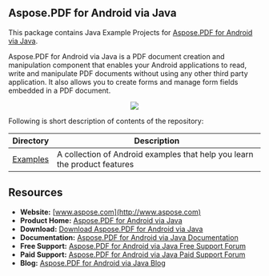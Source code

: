 ## Aspose.PDF for Android via Java

This package contains Java Example Projects for [Aspose.PDF for Android via Java](https://products.aspose.com/pdf/android-java).

Aspose.PDF for Android via Java is a PDF document creation and manipulation component that enables your Android applications to read, write and manipulate PDF documents without using any other third party application. It also allows you to create forms and manage form fields embedded in a PDF document.

<p align="center">
  <a title="Download complete Aspose.PDF for Android via Java source code" href="https://github.com/asposepdf/Aspose_Pdf_Android/archive/master.zip">
    <img src="http://i.imgur.com/hwNhrGZ.png" />
  </a>
</p>

Following is short description of contents of the repository:

Directory  | Description
---------- | -----------
[Examples](Examples)  | A collection of Android examples that help you learn the product features

## Resources

+ **Website:** [www.aspose.com](http://www.aspose.com)
+ **Product Home:** [Aspose.PDF for Android via Java](https://products.aspose.com/pdf/android-java)
+ **Download:** [Download Aspose.PDF for Android via Java](https://repository.aspose.com/webapp/#/artifacts/browse/tree/General/repo/com/aspose/aspose-pdf)
+ **Documentation:** [Aspose.PDF for Android via Java Documentation](https://docs.aspose.com/display/pdfandroidjava/Aspose.PDF+for+Android+via+Java+Home)
+ **Free Support:** [Aspose.PDF for Android via Java Free Support Forum](https://forum.aspose.com/c/pdf)
+ **Paid Support:** [Aspose.PDF for Android via Java Paid Support Forum](https://helpdesk.aspose.com/)
+ **Blog:** [Aspose.PDF for Android via Java Blog](https://blog.aspose.com/category/aspose-products/aspose-pdf-product-family/)
